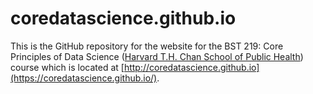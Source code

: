# coredatascience.github.io

This is the GitHub repository for the website for the BST 219: Core Principles of Data Science ([Harvard T.H. Chan School of Public Health](http://www.hsph.harvard.edu)) course which is located at [http://coredatascience.github.io](https://coredatascience.github.io/).

